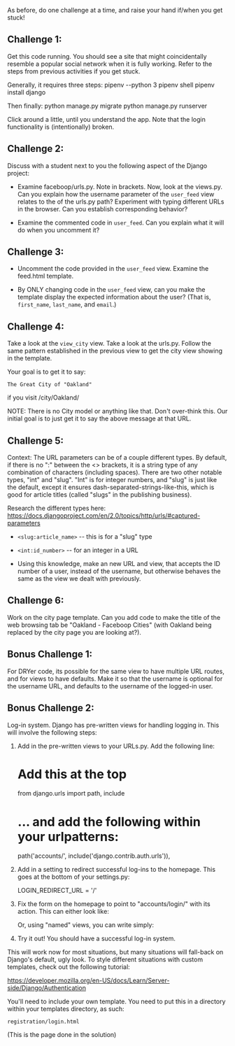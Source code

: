 As before, do one challenge at a time, and raise your hand if/when you
get stuck!


Challenge 1:
-------------------

Get this code running. You should see a site that might coincidentally
resemble a popular social network when it is fully working. Refer to the
steps from previous activities if you get stuck.

Generally, it requires three steps:
pipenv --python 3
pipenv shell
pipenv install django

Then finally:
python manage.py migrate
python manage.py runserver

Click around a little, until you understand the app. Note that the login
functionality is (intentionally) broken.




Challenge 2:
-------------------

Discuss with a student next to you the following aspect of the Django
project:

* Examine faceboop/urls.py. Note <username> in brackets. Now, look at
  the views.py. Can you explain how the username parameter of the
  `user_feed` view relates to the <username> of the urls.py path?
  Experiment with typing different URLs in the browser. Can you
  establish corresponding behavior?


* Examine the commented code in `user_feed`. Can you explain what it will
  do when you uncomment it?



Challenge 3:
-------------------

- Uncomment the code provided in the `user_feed` view. Examine the feed.html
  template.

- By ONLY changing code in the `user_feed` view, can you make the template
  display the expected information about the user?  (That is, `first_name`,
  `last_name`, and `email`.)


Challenge 4:
-------------------

Take a look at the `view_city` view. Take a look at the urls.py. Follow
the same pattern established in the previous view to get the city view
showing in the template.

Your goal is to get it to say:

    The Great City of "Oakland"

if you visit /city/Oakland/

NOTE: There is no City model or anything like that. Don't over-think this. Our
initial goal is to just get it to say the above message at that URL.


Challenge 5:
-------------------

Context: The URL parameters can be of a couple different types. By default, if
there is no ":" between the <> brackets, it is a string type of any combination
of characters (including spaces). There are two other notable types, "int" and
"slug". "Int" is for integer numbers, and "slug" is just like the default,
except it ensures dash-separated-strings-like-this, which is good for article
titles (called "slugs" in the publishing business).

Research the different types here:
https://docs.djangoproject.com/en/2.0/topics/http/urls/#captured-parameters

* `<slug:article_name>`   -- this is for a "slug" type
* `<int:id_number>`       -- for an integer in a URL

* Using this knowledge, make an new URL and view, that accepts the ID number of
  a user, instead of the username, but otherwise behaves the same as the view
  we dealt with previously.


Challenge 6:
-------------------

Work on the city page template. Can you add code to make the title of the web
browsing tab be "Oakland - Faceboop Cities" (with Oakland being replaced by the
city page you are looking at?).



Bonus Challenge 1:
-------------------

For DRYer code, its possible for the same view to have multiple URL routes, and
for views to have defaults. Make it so that the username is optional for the
username URL, and defaults to the username of the logged-in user.


Bonus Challenge 2:
-------------------

Log-in system. Django has pre-written views for handling logging in. This will
involve the following steps:

1. Add in the pre-written views to your URLs.py. Add the following line:

    # Add this at the top
    from django.urls import path, include

    # ... and add the following within your urlpatterns:
    path('accounts/', include('django.contrib.auth.urls')),

2. Add in a setting to redirect successful log-ins to the homepage. This goes
at the bottom of your settings.py:

    LOGIN_REDIRECT_URL = '/'

3. Fix the form on the homepage to point to "accounts/login/" with its action.
This can either look like:

    <form action="/accounts/login/" method="POST">

    Or, using "named" views, you can write simply:

    <form action="{% url 'login' %}" method="POST">

4. Try it out! You should have a successful log-in system.



This will work now for most situations, but many situations will fall-back on
Django's default, ugly look.  To style different situations with custom
templates, check out the following tutorial:

https://developer.mozilla.org/en-US/docs/Learn/Server-side/Django/Authentication

You'll need to include your own template. You need to put this in a directory within your
templates directory, as such:

    registration/login.html

(This is the page done in the solution)

